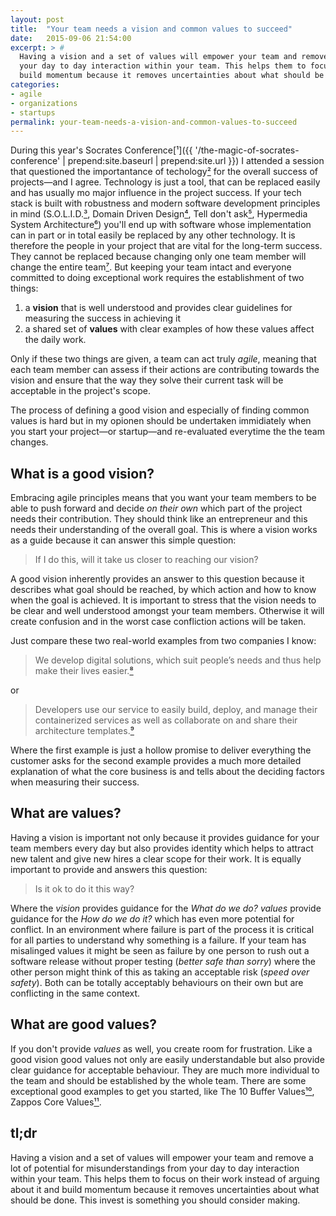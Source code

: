 ```yaml
---
layout: post
title:  "Your team needs a vision and common values to succeed"
date:   2015-09-06 21:54:00
excerpt: > #
  Having a vision and a set of values will empower your team and remove a lot of potential for misunderstandings from 
  your day to day interaction within your team. This helps them to focus on their work instead of arguing about it and 
  build momentum because it removes uncertainties about what should be done.
categories:
- agile
- organizations
- startups
permalink: your-team-needs-a-vision-and-common-values-to-succeed
---
```


During this year's Socrates Conference[¹]({{ '/the-magic-of-socrates-conference' | prepend:site.baseurl | prepend:site.url }}) I attended a session that questioned the importantance of techology[²](https://twitter.com/coderbyheart/status/637279996717998081) for the overall success of projects&mdash;and I agree. Technology is just a tool, that can be replaced easily and has usually mo major influence in the project success. If your tech stack is built with robustness and modern software development principles in mind (S.O.L.I.D.[³](https://en.wikipedia.org/wiki/SOLID_(object-oriented_design)), Domain Driven Design[⁴](https://domainlanguage.com/ddd/), Tell don't ask[⁵](https://pragprog.com/articles/tell-dont-ask), Hypermedia System Architecture[⁶](http://amzn.to/1WUCfH7)) you'll end up with software whose implementation can in part or in total easily be replaced by any other technology. It is therefore the people in your project that are vital for the long-term success. They cannot be replaced because changing only one team member will change the entire team[⁷](https://hbr.org/2013/12/the-hidden-benefits-of-keeping-teams-intact). But keeping your team intact and everyone committed to doing exceptional work requires the establishment of two things:
1. a **vision** that is well understood and provides clear guidelines for measuring the success in achieving it
2. a shared set of **values** with clear examples of how these values affect the daily work.

Only if these two things are given, a team can act truly *agile*, meaning that each team member can assess if their actions are contributing towards the vision and ensure that the way they solve their current task will be acceptable in the project's scope.

The process of defining a good vision and especially of finding common values is hard but in my opionen should be undertaken immidiately when you start your project&mdash;or startup&mdash;and re-evaluated everytime the the team changes.

## What is a good vision?

Embracing agile principles means that you want your team members to be able to push forward and decide *on their own* which part of the project needs their contribution. They should think like an entrepreneur and this needs their understanding of the overall goal. This is where a vision works as a guide because it can answer this simple question:

> If I do this, will it take us closer to reaching our vision?

A good vision inherently provides an answer to this question because it describes what goal should be reached, by which action and how to know when the goal is achieved. It is important to stress that the vision needs to be clear and well understood amongst your team members. Otherwise it will create confusion and in the worst case confliction actions will be taken.

Just compare these two real-world examples from two companies I know:

> We develop digital solutions, which suit people’s needs and thus help make their lives easier.[⁸](https://www.triplesensereply.de/en/)

or

> Developers use our service to easily build, deploy, and manage their containerized services as well as collaborate on and share their architecture templates.[⁹](https://giantswarm.io/about/) 

Where the first example is just a hollow promise to deliver everything the customer asks for the second example provides a much more detailed explanation of what the core business is and tells about the deciding factors when measuring their success. 

## What are values?

Having a vision is important not only because it provides guidance for your team members every day but also provides identity which helps to attract new talent and give new hires a clear scope for their work. It is equally important to provide and answers this question:

> Is it ok to do it this way?

Where the *vision* provides guidance for the *What do we do?* *values* provide guidance for the  *How do we do it?* which has even more potential for conflict. In an environment where failure is part of the process it is critical for all parties to understand why something is a failure. If your team has misalinged values it might be seen as failure by one person to rush out a software release without proper testing (*better safe than sorry*) where the other person might think of this as taking an acceptable risk (*speed over safety*). Both can be totally acceptably behaviours on their own but are conflicting in the same context. 

## What are good values?

If you don't provide *values* as well, you create room for frustration. Like a good vision good values not only are easily understandable but also provide clear guidance for acceptable behaviour. They are much more individual to the team and should be established by the whole team. There are some exceptional good examples to get you started, like The 10 Buffer Values[¹⁰](https://buffer.com/about), Zappos Core Values[¹¹](https://jobs.zappos.com/life-at-zappos).

## tl;dr

Having a vision and a set of values will empower your team and remove a lot of potential for misunderstandings from your day to day interaction within your team. This helps them to focus on their work instead of arguing about it and build momentum because it removes uncertainties about what should be done. This invest is something you should consider making.
